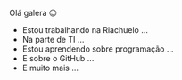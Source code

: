 Olá galera 😉

<ul>
  <li>Estou trabalhando na Riachuelo ...</li>
  <li>Na parte de TI ...</li>
  <li>Estou aprendendo sobre programação ...</li>
  <li>E sobre o GitHub ...</li>
  <li>E muito mais ...</li>
  </ul>
